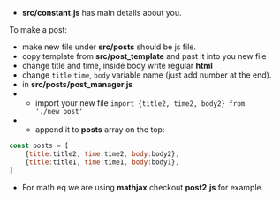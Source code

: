 * **src/constant.js** has main details about you.

To make a post:
* make new file under **src/posts** should be js file.
* copy template from **src/post_template** and past it into you new file
* change title and time, inside body write regular **html**
* change `title` `time`, `body` variable name (just add number at the end).
* in **src/posts/post_manager.js**
* * import your new file `import {title2, time2, body2} from './new_post'`
* * append it to **posts** array on the top:
```js
const posts = [
    {title:title2, time:time2, body:body2},
    {title:title1, time:time1, body:body1},
]
```
* For math eq we are using **mathjax** checkout **post2.js** for example.
